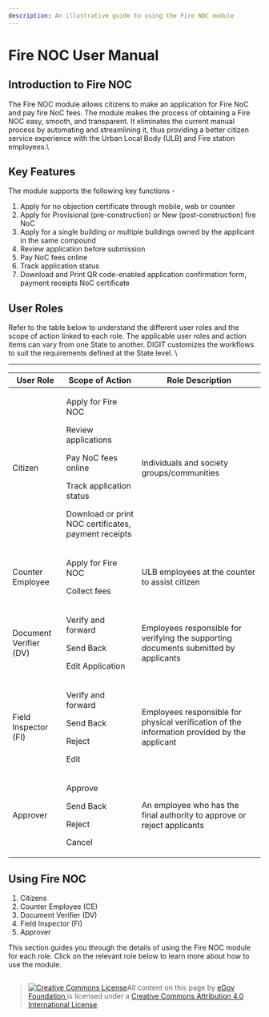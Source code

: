 ```yaml
---
description: An illustrative guide to using the Fire NOC module
---
```


# Fire NOC User Manual

## **Introduction to Fire NOC**

The Fire NOC module allows citizens to make an application for Fire NoC and pay fire NoC fees. The module makes the process of obtaining a Fire NOC easy, smooth, and transparent. It eliminates the current manual process by automating and streamlining it, thus providing a better citizen service experience with the Urban Local Body (ULB) and Fire station employees.\


## **Key Features**

The module supports the following key functions -

1. Apply for no objection certificate through mobile, web or counter
2. Apply for Provisional (pre-construction) or New (post-construction) fire NoC&#x20;
3. Apply for a single building or multiple buildings owned by the applicant in the same compound
4. Review application before submission
5. Pay NoC fees online
6. Track application status
7. Download and  Print QR code-enabled application confirmation form, payment receipts NoC certificate

## **User Roles**

Refer to the table below to understand the different user roles and the scope of action linked to each role. The applicable user roles and action items can vary from one State to another. DIGIT customizes the workflows to suit the requirements defined at the State level. \
****

| **User Role**          | **Scope of Action**                                                                                                                                                     | **Role Description**                                                                         |
| ---------------------- | ----------------------------------------------------------------------------------------------------------------------------------------------------------------------- | -------------------------------------------------------------------------------------------- |
| Citizen                | <p>Apply for Fire NOC</p><p>Review applications</p><p>Pay NoC fees online</p><p>Track application status</p><p>Download or print NOC certificates, payment receipts</p> | Individuals and society groups/communities                                                   |
| Counter Employee       | <p>Apply for Fire NOC</p><p>Collect fees</p>                                                                                                                            | ULB employees at the counter to assist citizen                                               |
| Document Verifier (DV) | <p>Verify and forward</p><p>Send Back</p><p>Edit Application</p>                                                                                                        | Employees responsible for verifying the supporting documents submitted by applicants         |
| Field Inspector (FI)   | <p>Verify and forward</p><p>Send Back</p><p>Reject</p><p>Edit</p>                                                                                                       | Employees responsible for physical verification of the information provided by the applicant |
| Approver               | <p>Approve</p><p>Send Back</p><p>Reject</p><p>Cancel</p>                                                                                                                | An employee who has the final authority to approve or reject applicants                      |

## **Using Fire NOC**

1. Citizens
2. Counter Employee (CE)
3. Document Verifier (DV)
4. Field Inspector (FI)
5. Approver&#x20;

This section guides you through the details of using the Fire NOC module for each role. Click on the relevant role below to learn more about how to use the module.

##

> [![Creative Commons License](https://i.creativecommons.org/l/by/4.0/80x15.png)](http://creativecommons.org/licenses/by/4.0/)All content on this page by [eGov Foundation ](https://egov.org.in)is licensed under a [Creative Commons Attribution 4.0 International License](http://creativecommons.org/licenses/by/4.0/).

## &#x20;
